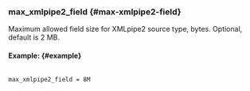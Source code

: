 ### max_xmlpipe2_field {#max-xmlpipe2-field}

Maximum allowed field size for XMLpipe2 source type, bytes. Optional, default is 2 MB.

#### Example: {#example}

```

max_xmlpipe2_field = 8M

```